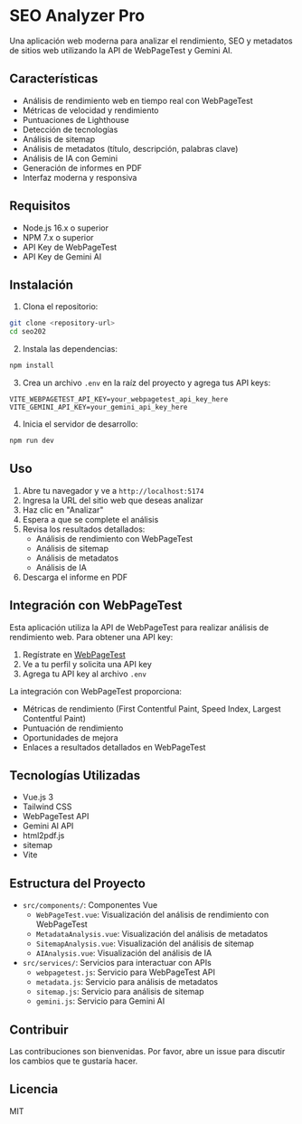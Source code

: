 # SEO Analyzer Pro

Una aplicación web moderna para analizar el rendimiento, SEO y metadatos de sitios web utilizando la API de WebPageTest y Gemini AI.

## Características

- Análisis de rendimiento web en tiempo real con WebPageTest
- Métricas de velocidad y rendimiento
- Puntuaciones de Lighthouse
- Detección de tecnologías
- Análisis de sitemap
- Análisis de metadatos (título, descripción, palabras clave)
- Análisis de IA con Gemini
- Generación de informes en PDF
- Interfaz moderna y responsiva

## Requisitos

- Node.js 16.x o superior
- NPM 7.x o superior
- API Key de WebPageTest
- API Key de Gemini AI

## Instalación

1. Clona el repositorio:
```bash
git clone <repository-url>
cd seo202
```

2. Instala las dependencias:
```bash
npm install
```

3. Crea un archivo `.env` en la raíz del proyecto y agrega tus API keys:
```
VITE_WEBPAGETEST_API_KEY=your_webpagetest_api_key_here
VITE_GEMINI_API_KEY=your_gemini_api_key_here
```

4. Inicia el servidor de desarrollo:
```bash
npm run dev
```

## Uso

1. Abre tu navegador y ve a `http://localhost:5174`
2. Ingresa la URL del sitio web que deseas analizar
3. Haz clic en "Analizar"
4. Espera a que se complete el análisis
5. Revisa los resultados detallados:
   - Análisis de rendimiento con WebPageTest
   - Análisis de sitemap
   - Análisis de metadatos
   - Análisis de IA
6. Descarga el informe en PDF

## Integración con WebPageTest

Esta aplicación utiliza la API de WebPageTest para realizar análisis de rendimiento web. Para obtener una API key:

1. Regístrate en [WebPageTest](https://www.webpagetest.org/)
2. Ve a tu perfil y solicita una API key
3. Agrega tu API key al archivo `.env`

La integración con WebPageTest proporciona:
- Métricas de rendimiento (First Contentful Paint, Speed Index, Largest Contentful Paint)
- Puntuación de rendimiento
- Oportunidades de mejora
- Enlaces a resultados detallados en WebPageTest

## Tecnologías Utilizadas

- Vue.js 3
- Tailwind CSS
- WebPageTest API
- Gemini AI API
- html2pdf.js
- sitemap
- Vite

## Estructura del Proyecto

- `src/components/`: Componentes Vue
  - `WebPageTest.vue`: Visualización del análisis de rendimiento con WebPageTest
  - `MetadataAnalysis.vue`: Visualización del análisis de metadatos
  - `SitemapAnalysis.vue`: Visualización del análisis de sitemap
  - `AIAnalysis.vue`: Visualización del análisis de IA
- `src/services/`: Servicios para interactuar con APIs
  - `webpagetest.js`: Servicio para WebPageTest API
  - `metadata.js`: Servicio para análisis de metadatos
  - `sitemap.js`: Servicio para análisis de sitemap
  - `gemini.js`: Servicio para Gemini AI

## Contribuir

Las contribuciones son bienvenidas. Por favor, abre un issue para discutir los cambios que te gustaría hacer.

## Licencia

MIT
